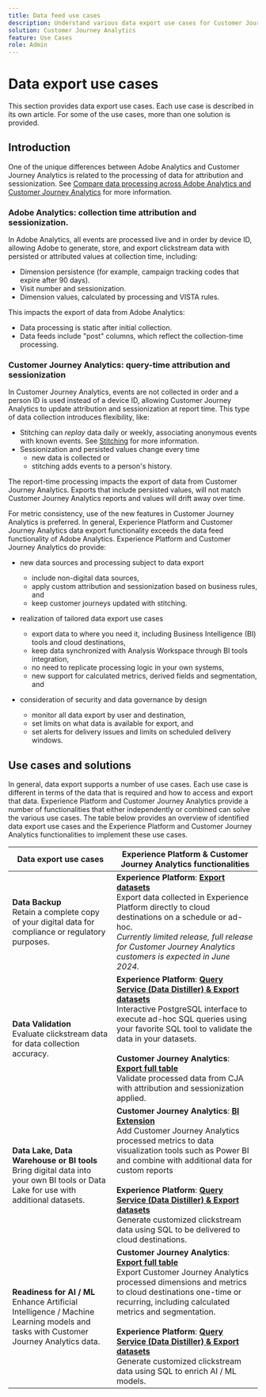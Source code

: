 ```yaml
---
title: Data feed use cases
description: Understand various data export use cases for Customer Journey Analytics
solution: Customer Journey Analytics
feature: Use Cases
role: Admin
---
```


# Data export use cases

This section provides data export use cases. Each use case is described in its own article. For some of the use cases, more than one solution is provided.

## Introduction

One of the unique differences between Adobe Analytics and Customer Journey Analytics is related to the processing of data for attribution and sessionization. See [Compare data processing across Adobe Analytics and Customer Journey Analytics](/help/getting-started/aa-vs-cja/data-processing-comparisons.md) for more information.

### Adobe Analytics: collection time attribution and sessionization.

In Adobe Analytics, all events are processed live and in order by device ID, allowing Adobe to generate, store, and export clickstream data with persisted or attributed values at collection time, including:

* Dimension persistence (for example, campaign tracking codes that expire after 90 days).
* Visit number and sessionization.
* Dimension values, calculated by processing and VISTA rules.
  
This impacts the export of data from Adobe Analytics:

* Data processing is static after initial collection.
* Data feeds include "post" columns, which reflect the collection-time processing.
  

### Customer Journey Analytics: query-time attribution and sessionization

In Customer Journey Analytics, events are not collected in order and a person ID is used instead of a device ID, allowing Customer Journey Analytics to update attribution and sessionization at report time. This type of data collection introduces flexibility, like:

* Stitching can _replay_ data daily or weekly, associating anonymous events with known events. See [Stitching](../../stitching/overview.md) for more information.
* Sessionization and persisted values change every time
  * new data is collected or 
  * stitching adds events to a person's history.

The report-time processing impacts the export of data from Customer Journey Analytics. Exports that include persisted values, will not match Customer Journey Analytics reports and values will drift away over time.

For metric consistency, use of the new features in Customer Journey Analytics is preferred. In general, Experience Platform and Customer Journey Analytics data export functionality exceeds the data feed functionality of Adobe Analytics. Experience Platform and Customer Journey Analytics do provide:

* new data sources and processing subject to data export

  * include non-digital data sources,
  * apply custom attribution and sessionization based on business rules, and
  * keep customer journeys updated with stitching.

* realization of tailored data export use cases

  * export data to where you need it, including Business Intelligence (BI) tools and cloud destinations,
  * keep data synchronized with Analysis Workspace through BI tools integration,
  * no need to replicate processing logic in your own systems,
  * new support for calculated metrics, derived fields and segmentation, and

* consideration of security and data governance by design

  * monitor all data export by user and destination,
  * set limits on what data is available for export, and
  * set alerts for delivery issues and limits on scheduled delivery windows.


## Use cases and solutions

In general, data export supports a number of use cases. Each use case is different in terms of the data that is required and how to access and export that data. Experience Platform and Customer Journey Analytics provide a number of functionalities that either independently or combined can solve the various use cases. The table below provides an overview of identified data export use cases and the Experience Platform and Customer Journey Analytics functionalities to implement these use cases.  

| Data export use cases | Experience Platform & Customer Journey Analytics functionalities |
|---|---|
| **Data Backup**<br/>Retain a complete copy of your digital data for compliance or regulatory purposes. | **Experience Platform**: [**Export datasets**](export-datasets.md)<br/>Export data collected in Experience Platform directly to cloud destinations on a schedule or ad-hoc.<br/>*Currently limited release, full release for Customer Journey Analytics customers is expected in June 2024.* |
| **Data Validation**<br/>Evaluate clickstream data for data collection accuracy. | **Experience Platform**: [**Query Service (Data Distiller) & Export datasets**](queryservice-export-datasets.md)<br/> Interactive PostgreSQL interface to execute ad-hoc SQL queries using your favorite SQL tool to validate the data in your datasets.<br/><br/>**Customer Journey Analytics**: [**Export full table**](export-full-table.md)<br/>Validate processed data from CJA with attribution and sessionization applied. |
| **Data Lake, Data Warehouse or BI tools**<br/>Bring digital data into your own BI tools or Data Lake for use with additional datasets. | **Customer Journey Analytics**: [**BI Extension**](bi-extension.md)<br/>Add Customer Journey Analytics processed metrics to data visualization tools such as Power BI and combine with additional data for custom reports<br/><br/>**Experience Platform**: [**Query Service (Data Distiller) & Export datasets**](queryservice-export-datasets.md)<br>Generate customized clickstream data using SQL to be delivered to cloud destinations. |
| **Readiness for AI / ML**<br/>Enhance Artificial Intelligence / Machine Learning models and tasks with Customer Journey Analytics data. | **Customer Journey Analytics**: [**Export full table**](export-full-table.md)<br/>Export Customer Journey Analytics processed dimensions and metrics to cloud destinations one-time or recurring, including calculated metrics and segmentation.<br/><br/>**Experience Platform**: [**Query Service (Data Distiller) & Export datasets**](queryservice-export-datasets.md)<br/>Generate customized clickstream data using SQL to enrich AI / ML models. |

